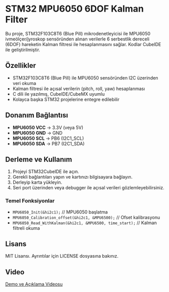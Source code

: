 
# STM32 MPU6050 6DOF Kalman Filter

Bu proje, STM32F103C8T6 (Blue Pill) mikrodenetleyicisi ile MPU6050 ivmeölçer/jyroskop sensöründen alınan verilerle 6 serbestlik dereceli (6DOF) hareketin Kalman filtresi ile hesaplanmasını sağlar. Kodlar CubeIDE ile geliştirilmiştir.

## Özellikler
- STM32F103C8T6 (Blue Pill) ile MPU6050 sensöründen I2C üzerinden veri okuma
- Kalman filtresi ile açısal verilerin (pitch, roll, yaw) hesaplanması
- C dili ile yazılmış, CubeIDE/CubeMX uyumlu
- Kolayca başka STM32 projelerine entegre edilebilir

## Donanım Bağlantısı
- **MPU6050 VCC** → 3.3V (veya 5V)
- **MPU6050 GND** → GND
- **MPU6050 SCL** → PB6 (I2C1_SCL)
- **MPU6050 SDA** → PB7 (I2C1_SDA)

## Derleme ve Kullanım
1. Projeyi STM32CubeIDE ile açın.
2. Gerekli bağlantıları yapın ve kartınızı bilgisayara bağlayın.
3. Derleyip karta yükleyin.
4. Seri port üzerinden veya debugger ile açısal verileri gözlemleyebilirsiniz.

### Temel Fonksiyonlar
- `MPU6050_Init(&hi2c1);`  // MPU6050 başlatma
- `MPU6050_Calibration_offset(&hi2c1, &MPU6500);`  // Ofset kalibrasyonu
- `MPU6050_Read_WithKalman(&hi2c1, &MPU6500, time_start);`  // Kalman filtreli okuma

## Lisans
MIT Lisansı. Ayrıntılar için LICENSE dosyasına bakınız.

## Video
[Demo ve Açıklama Videosu](https://youtu.be/EMkmC6QPMf4)
